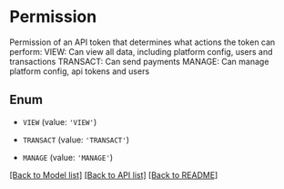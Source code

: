 # Permission

Permission of an API token that determines what actions the token can perform: VIEW: Can view all data, including platform config, users and transactions TRANSACT: Can send payments MANAGE: Can manage platform config, api tokens and users

## Enum

* `VIEW` (value: `'VIEW'`)

* `TRANSACT` (value: `'TRANSACT'`)

* `MANAGE` (value: `'MANAGE'`)

[[Back to Model list]](../README.md#documentation-for-models) [[Back to API list]](../README.md#documentation-for-api-endpoints) [[Back to README]](../README.md)


